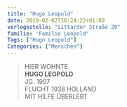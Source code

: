 ```yaml
---
title: "Hugo Leopold"
date: 2019-02-02T16:24:22+01:00
verlegestelle: "Sittarder Straße 20"
familie: "Familie Leopold"
Tags: ["Hugo Leopold"]
Categories: ["Menschen"]
---
```


> HIER WOHNTE  
> **HUGO LEOPOLD**  
> JG. 1907  
> FLUCHT 1938 HOLLAND  
> MIT HILFE ÜBERLEBT  